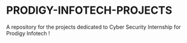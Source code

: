 # PRODIGY-INFOTECH-PROJECTS
A repository for the projects dedicated to Cyber Security Internship for Prodigy Infotech ! 
